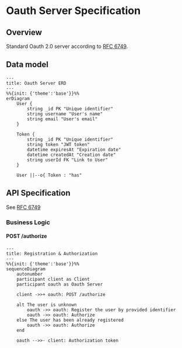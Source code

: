 # Oauth Server Specification

## Overview
Standard Oauth 2.0 server according to [RFC 6749](https://datatracker.ietf.org/doc/html/rfc6749).

## Data model
```mermaid
---
title: Oauth Server ERD
---
%%{init: {'theme':'base'}}%%
erDiagram
    User {
        string _id PK "Unique identifier"
        string username "User's name"
        string email "User's email"
    }
    
    Token {
        string _id PK "Unique identifier"
        string token "JWT token"
        datetime expiresAt "Expiration date"
        datetime createdAt "Creation date"
        string userId FK "Link to User"
    }

    User ||--o{ Token : "has"
```

## API Specification
See [RFC 6749](https://datatracker.ietf.org/doc/html/rfc6749)

### Business Logic

#### POST /authorize
```mermaid
---
title: Registration & Authorization
---
%%{init: {'theme':'base'}}%%
sequenceDiagram
    autonumber
    participant client as Client
    participant oauth as Oauth Server

    client ->>+ oauth: POST /authorize

    alt The user is unknown
        oauth ->> oauth: Register the user by provided identifier
        oauth ->> oauth: Authorize
    else The user has been already registered
        oauth ->> oauth: Authorize
    end

    oauth -->>- client: Authorization token
```